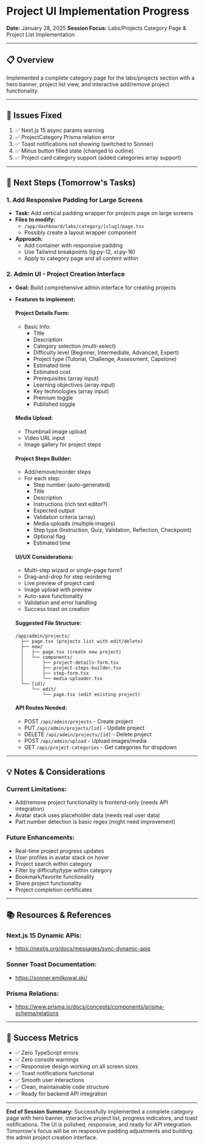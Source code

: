 # Project UI Implementation Progress
**Date:** January 28, 2025
**Session Focus:** Labs/Projects Category Page & Project List Implementation

---

## 📋 Overview

Implemented a complete category page for the labs/projects section with a hero banner, project list view, and interactive add/remove project functionality.

---



## 🐛 Issues Fixed

1. ✅ Next.js 15 async params warning
2. ✅ ProjectCategory Prisma relation error
3. ✅ Toast notifications not showing (switched to Sonner)
4. ✅ Minus button filled state (changed to outline)
5. ✅ Project card category support (added categories array support)

---

## 📝 Next Steps (Tomorrow's Tasks)

### 1. **Add Responsive Padding for Large Screens**
- **Task:** Add vertical padding wrapper for projects page on large screens
- **Files to modify:**
  - `/app/dashboard/labs/category/[slug]/page.tsx`
  - Possibly create a layout wrapper component
- **Approach:**
  - Add container with responsive padding
  - Use Tailwind breakpoints (lg:py-12, xl:py-16)
  - Apply to category page and all content within

### 2. **Admin UI - Project Creation Interface**
- **Goal:** Build comprehensive admin interface for creating projects
- **Features to implement:**

  #### Project Details Form:
  - Basic Info:
    - Title
    - Description
    - Category selection (multi-select)
    - Difficulty level (Beginner, Intermediate, Advanced, Expert)
    - Project type (Tutorial, Challenge, Assessment, Capstone)
    - Estimated time
    - Estimated cost
    - Prerequisites (array input)
    - Learning objectives (array input)
    - Key technologies (array input)
    - Premium toggle
    - Published toggle

  #### Media Upload:
  - Thumbnail image upload
  - Video URL input
  - Image gallery for project steps

  #### Project Steps Builder:
  - Add/remove/reorder steps
  - For each step:
    - Step number (auto-generated)
    - Title
    - Description
    - Instructions (rich text editor?)
    - Expected output
    - Validation criteria (array)
    - Media uploads (multiple images)
    - Step type (Instruction, Quiz, Validation, Reflection, Checkpoint)
    - Optional flag
    - Estimated time

  #### UI/UX Considerations:
  - Multi-step wizard or single-page form?
  - Drag-and-drop for step reordering
  - Live preview of project card
  - Image upload with preview
  - Auto-save functionality
  - Validation and error handling
  - Success toast on creation

  #### Suggested File Structure:
  ```
  /app/admin/projects/
    ├── page.tsx (projects list with edit/delete)
    ├── new/
    │   ├── page.tsx (create new project)
    │   └── components/
    │       ├── project-details-form.tsx
    │       ├── project-steps-builder.tsx
    │       ├── step-form.tsx
    │       └── media-uploader.tsx
    └── [id]/
        └── edit/
            └── page.tsx (edit existing project)
  ```

  #### API Routes Needed:
  - POST `/api/admin/projects` - Create project
  - PUT `/api/admin/projects/[id]` - Update project
  - DELETE `/api/admin/projects/[id]` - Delete project
  - POST `/api/admin/upload` - Upload images/media
  - GET `/api/project-categories` - Get categories for dropdown

---

## 💡 Notes & Considerations

### Current Limitations:
- Add/remove project functionality is frontend-only (needs API integration)
- Avatar stack uses placeholder data (needs real user data)
- Part number detection is basic regex (might need improvement)

### Future Enhancements:
- Real-time project progress updates
- User profiles in avatar stack on hover
- Project search within category
- Filter by difficulty/type within category
- Bookmark/favorite functionality
- Share project functionality
- Project completion certificates

---

## 📚 Resources & References

### Next.js 15 Dynamic APIs:
- https://nextjs.org/docs/messages/sync-dynamic-apis

### Sonner Toast Documentation:
- https://sonner.emilkowal.ski/

### Prisma Relations:
- https://www.prisma.io/docs/concepts/components/prisma-schema/relations

---

## 🎯 Success Metrics

- ✅ Zero TypeScript errors
- ✅ Zero console warnings
- ✅ Responsive design working on all screen sizes
- ✅ Toast notifications functional
- ✅ Smooth user interactions
- ✅ Clean, maintainable code structure
- ✅ Ready for backend API integration

---

**End of Session Summary:**
Successfully implemented a complete category page with hero banner, interactive project list, progress indicators, and toast notifications. The UI is polished, responsive, and ready for API integration. Tomorrow's focus will be on responsive padding adjustments and building the admin project creation interface.
